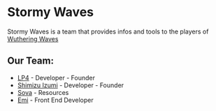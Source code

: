 # Stormy Waves
Stormy Waves is a team that provides infos and tools to the players of [Wuthering Waves](https://wutheringwaves.kurogame.com)


## Our Team:
- [LP4](https://github.com/jessDe) - Developer - Founder 
- [Shimizu Izumi](https://github.com/shimizu-izumi) - Developer - Founder
- [Sova](https://github.com/Silyky) - Resources
- [Emi](https://github.com/eminentglory) - Front End Developer
